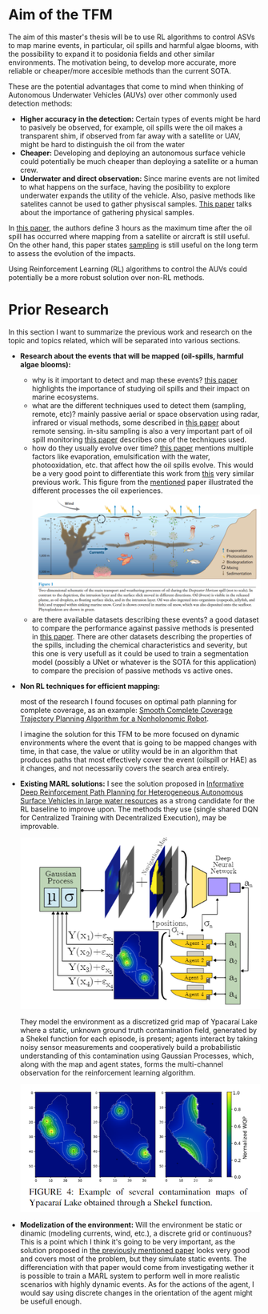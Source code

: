 # Aim of the TFM

The aim of this master's thesis will be to use RL algorithms to control ASVs to map marine events, in particular, oil spills and harmful algae blooms, with the possibility to expand it to posidonia fields and other similar environments. The motivation being, to develop more accurate, more reliable or cheaper/more accesible methods than the current SOTA.

These are the potential advantages that come to mind when thinking of Autonomous Underwater Vehicles (AUVs) over other commonly used detection methods:

- **Higher accuracy in the detection:** 
  Certain types of events might be hard to pasively be observed, for example, oil spills were the oil makes a transparent shim, if observed from far away with a satellite or UAV, might be hard to distinguish the oil from the water
- **Cheaper:**
  Developing and deploying an autonomous surface vehicle could potentially be much cheaper than deploying a satellite or a human crew.
- **Underwater and direct observation:**
  Since marine events are not limited to what happens on the surface, having the posibility to explore underwater expands the utility of the vehicle. Also, pasive methods like satelites cannot be used to gather physiscal samples. [This paper](papers/why_sample_oil_spills_paper.pdf) talks about the importance of gathering physical samples.

In [this paper](papers/oil_spill_disaster_management_summary.pdf), the authors define 3 hours as the maximum time after the oil spill has occurred where mapping from a satellite or aircraft is still useful. On the other hand, this paper states [sampling](papers/why_sample_oil_spills_paper.pdf) is still useful on the long term to assess the evolution of the impacts.

Using Reinforcement Learning (RL) algorithms to control the AUVs could potentially be a more robust solution over non-RL methods.

# Prior Research

In this section I want to summarize the previous work and research on the topic and topics related, which will be separated into various sections.

- **Research about the events that will be mapped (oil-spills, harmful algae blooms):** 
  - why is it important to detect and map these events?
    [this paper](papers/impact_of_oil_spills.pdf) highlights the importance of studying oil spills and their impact on marine ecosystems. 
  - what are the different techniques used to detect them (sampling, remote, etc)?
    mainly passive aerial or space observation using radar, infrared or visual methods, some described in  [this paper](papers/remote_sensing_oil_spills.pdf) about remote sensing.
    in-situ sampling is also a very important part of oil spill monitoring [this paper](papers/in_situ_sampling_with_microwaves.pdf) describes one of the techniques used.
  - how do they usually evolve over time?
    [this paper](papers/evolution_of_oil_spils.pdf) mentions multiple factors like evaporation, emulsification with the water, photooxidation, etc. that affect how the oil spills evolve. This would be a very good point to differentiate this work from [this](papers/Informative_Deep_Reinforcement_Path_Planning_for_H.pdf) very similar previous work.
    This figure from the [mentioned](papers/evolution_of_oil_spils.pdf) paper illustrated the different processes the oil experiences.
    ![](figures/oil_spill_dinamics.png)
  - are there available datasets describing these events?
    a good dataset to compare the performance against passive methods is presented in [this paper](papers/oil_spill_annotated_dataset.pdf). There are other datasets describing the properties of the spills, including the chemical characteristics and severity, but this one is very usefull as it could be used to train a segmentation model (possibly a UNet or whatever is the SOTA for this application) to compare the precision of passive methods vs active ones.
- **Non RL techniques for efficient mapping:**
   
    most of the research I found focuses on optimal path planning for complete coverage, as an example:
    [Smooth Complete Coverage Trajectory Planning Algorithm for
a Nonholonomic Robot](papers/complete_coverage_algorithm.pdf).

    I imagine the solution for this TFM to be more focused on dynamic environments where the event that is going to be mapped changes with time, in that case, the value or utility would be in an algorithm that produces paths that most effectively cover the event (oilspill or HAE) as it changes, and not necessarily covers the search area entirely.

- **Existing MARL solutions:**
    I see the solution proposed in [Informative Deep Reinforcement Path
    Planning for Heterogeneous
    Autonomous Surface Vehicles in large
    water resources](papers/Informative_Deep_Reinforcement_Path_Planning_for_H.pdf) as a strong candidate for the RL baseline to improve upon. The methods they use (single shared DQN for Centralized Training with Decentralized Execution), may be improvable. 

    ![](figures/baseline_paper_marl_diagram.png)

    They model the environment as a discretized grid map of Ypacaraí Lake where a static, unknown ground truth contamination field, generated by a Shekel function for each episode, is present; agents interact by taking noisy sensor measurements and cooperatively build a probabilistic understanding of this contamination using Gaussian Processes, which, along with the map and agent states, forms the multi-channel observation for the reinforcement learning algorithm.

    ![](figures/baseline_paper_contamination_map.png)

- **Modelization of the environment:**
  Will the environment be static or dinamic (modeling currents, wind, etc.), a discrete grid or continuous?
  This is a point which I think it's going to be very important, as the solution proposed in [the previously mentioned paper](papers/Informative_Deep_Reinforcement_Path_Planning_for_H.pdf) looks very good and covers most of the problem, but they simulate static events. The differenciation with that paper would come from investigating wether it is possible to train a MARL system to perform well in more realistic scenarios with highly dynamic events.
  As for the actions of the agent, I would say using discrete changes in the orientation of the agent might be usefull enough.